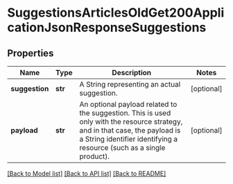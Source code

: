 # SuggestionsArticlesOldGet200ApplicationJsonResponseSuggestions

## Properties
Name | Type | Description | Notes
------------ | ------------- | ------------- | -------------
**suggestion** | **str** | A String representing an actual suggestion. | [optional] 
**payload** | **str** | An optional payload related to the suggestion. This is used only with the resource strategy, and in that case, the payload is a String identifier identifying a resource (such as a single product).  | [optional] 

[[Back to Model list]](../README.md#documentation-for-models) [[Back to API list]](../README.md#documentation-for-api-endpoints) [[Back to README]](../README.md)


